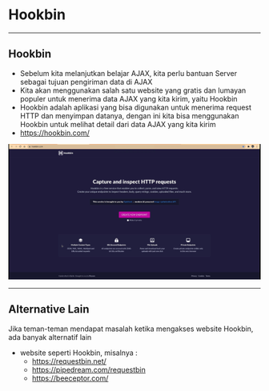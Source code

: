 # Hookbin

---

## Hookbin

- Sebelum kita melanjutkan belajar AJAX, kita perlu bantuan Server sebagai tujuan pengiriman data di AJAX
- Kita akan menggunakan salah satu website yang gratis dan lumayan populer untuk menerima data AJAX yang kita kirim, yaitu Hookbin
- Hookbin adalah aplikasi yang bisa digunakan untuk menerima request HTTP dan menyimpan datanya, dengan ini kita bisa menggunakan Hookbin untuk melihat detail dari data AJAX yang kita kirim
- https://hookbin.com/

![1](../assets/img/7/1.PNG)

---

## Alternative Lain

Jika teman-teman mendapat masalah ketika mengakses website Hookbin, ada banyak alternatif lain
- website seperti Hookbin, misalnya :
  - https://requestbin.net/
  - https://pipedream.com/requestbin
  - https://beeceptor.com/
